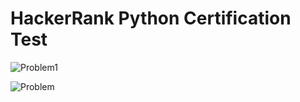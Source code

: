 # HackerRank Python Certification Test
![Problem1](https://github.com/saketlakhotia17/HackerRank_Python-Certification_Test/blob/main/demo/Screenshot%202021-03-09%20at%206.42.04%20PM.png)

![Problem](https://github.com/saketlakhotia17/HackerRank_Python-Certification_Test/blob/main/demo/Screenshot%202021-03-09%20at%206.41.01%20PM.png)
